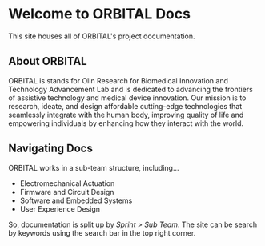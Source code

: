 # Welcome to ORBITAL Docs

This site houses all of ORBITAL's project documentation. 

## About ORBITAL

ORBITAL is stands for Olin Research for Biomedical Innovation and Technology Advancement Lab and is dedicated to advancing the frontiers of assistive technology and medical device innovation. Our mission is to research, ideate, and design affordable cutting-edge technologies that seamlessly integrate with the human body, improving quality of life and empowering individuals by enhancing how they interact with the world.

## Navigating Docs

ORBITAL works in a sub-team structure, including...

* Electromechanical Actuation
* Firmware and Circuit Design
* Software and Embedded Systems
* User Experience Design

So, documentation is split up by _Sprint > Sub Team_. The site can be search by keywords using the search bar in the top right corner.